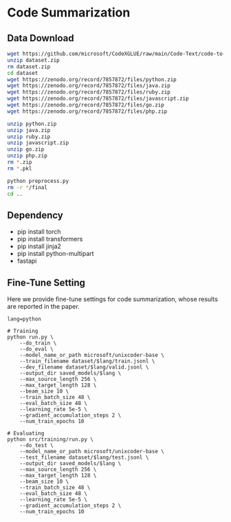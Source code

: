 # Code Summarization

## Data Download

```bash
wget https://github.com/microsoft/CodeXGLUE/raw/main/Code-Text/code-to-text/dataset.zip
unzip dataset.zip
rm dataset.zip
cd dataset
wget https://zenodo.org/record/7857872/files/python.zip
wget https://zenodo.org/record/7857872/files/java.zip
wget https://zenodo.org/record/7857872/files/ruby.zip
wget https://zenodo.org/record/7857872/files/javascript.zip
wget https://zenodo.org/record/7857872/files/go.zip
wget https://zenodo.org/record/7857872/files/php.zip

unzip python.zip
unzip java.zip
unzip ruby.zip
unzip javascript.zip
unzip go.zip
unzip php.zip
rm *.zip
rm *.pkl

python preprocess.py
rm -r */final
cd ..
```

## Dependency 

- pip install torch
- pip install transformers
- pip install jinja2
- pip install python-multipart
- fastapi

## Fine-Tune Setting

Here we provide fine-tune settings for code summarization, whose results are reported in the paper.

```shell
lang=python

# Training
python run.py \
	--do_train \
	--do_eval \
	--model_name_or_path microsoft/unixcoder-base \
	--train_filename dataset/$lang/train.jsonl \
	--dev_filename dataset/$lang/valid.jsonl \
	--output_dir saved_models/$lang \
	--max_source_length 256 \
	--max_target_length 128 \
	--beam_size 10 \
	--train_batch_size 48 \
	--eval_batch_size 48 \
	--learning_rate 5e-5 \
	--gradient_accumulation_steps 2 \
	--num_train_epochs 10 
	
# Evaluating	
python src/training/run.py \
	--do_test \
	--model_name_or_path microsoft/unixcoder-base \
	--test_filename dataset/$lang/test.jsonl \
	--output_dir saved_models/$lang \
	--max_source_length 256 \
	--max_target_length 128 \
	--beam_size 10 \
	--train_batch_size 48 \
	--eval_batch_size 48 \
	--learning_rate 5e-5 \
	--gradient_accumulation_steps 2 \
	--num_train_epochs 10 	
```
